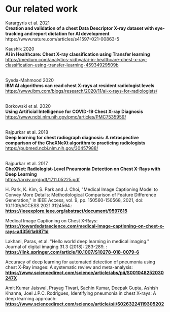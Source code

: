 # Our related work

<p>
Karargyris et al. 2021 <br>
<strong>Creation and validation of a chest Data Descriptor X-ray dataset with eye-tracking and report dictation for AI
development</strong><br>
https://www.nature.com/articles/s41597-021-00863-5 <br>

Kaushik 2020 <br>
<strong>AI in Healthcare: Chest X-ray classification using Transfer learning</strong> </br>
https://medium.com/analytics-vidhya/ai-in-healthcare-chest-x-ray-classification-using-transfer-learning-45934929509b <br>
<br>

Syeda-Mahmood 2020 <br>
<strong>IBM AI algorithms can read chest X-rays at resident radiologist levels</strong> <br>
https://www.ibm.com/blogs/research/2020/11/ai-x-rays-for-radiologists/ <br>
<br>

Borkowski et al. 2020 <br>
<strong>Using Artificial Intelligence for COVID-19 Chest
X-ray Diagnosis</strong> <br>
https://www.ncbi.nlm.nih.gov/pmc/articles/PMC7535959/ <br>
<br>

Rajpurkar et al. 2018 <br>
<strong>Deep learning for chest radiograph diagnosis: A retrospective comparison of the CheXNeXt algorithm to practicing
radiologists</strong>
https://pubmed.ncbi.nlm.nih.gov/30457988/ <br>
<br>

Rajpurkar et al. 2017 <br>
<strong>CheXNet: Radiologist-Level Pneumonia Detection on Chest X-Rays with Deep Learning</strong><br>
https://arxiv.org/pdf/1711.05225.pdf <br>
</p>

H. Park, K. Kim, S. Park and J. Choi, "Medical Image Captioning Model to Convey More Details: Methodological Comparison of Feature Difference Generation," in IEEE Access, vol. 9, pp. 150560-150568, 2021, doi: 10.1109/ACCESS.2021.3124564.: <strong>https://ieeexplore.ieee.org/abstract/document/9597615</strong>

Medical Image Captioning on Chest X-Rays:
<strong>https://towardsdatascience.com/medical-image-captioning-on-chest-x-rays-a43561a6871d</strong>

Lakhani, Paras, et al. "Hello world deep learning in medical imaging." Journal of digital imaging 31.3 (2018): 283-289. :
<strong>https://link.springer.com/article/10.1007/S10278-018-0079-6</strong>

Accuracy of deep learning for automated detection of pneumonia using chest X-Ray images: A systematic review and meta-analysis: 
<strong>https://www.sciencedirect.com/science/article/abs/pii/S001048252030247X</strong>

Amit Kumar Jaiswal, Prayag Tiwari, Sachin Kumar, Deepak Gupta, Ashish Khanna, Joel J.P.C. Rodrigues,
Identifying pneumonia in chest X-rays: A deep learning approach: <strong>https://www.sciencedirect.com/science/article/pii/S0263224119305202</strong>
